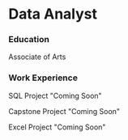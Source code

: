 # Data Analyst

### Education
Associate of Arts

### Work Experience
SQL Project "Coming Soon"

Capstone Project "Coming Soon"

Excel Project "Coming Soon"
